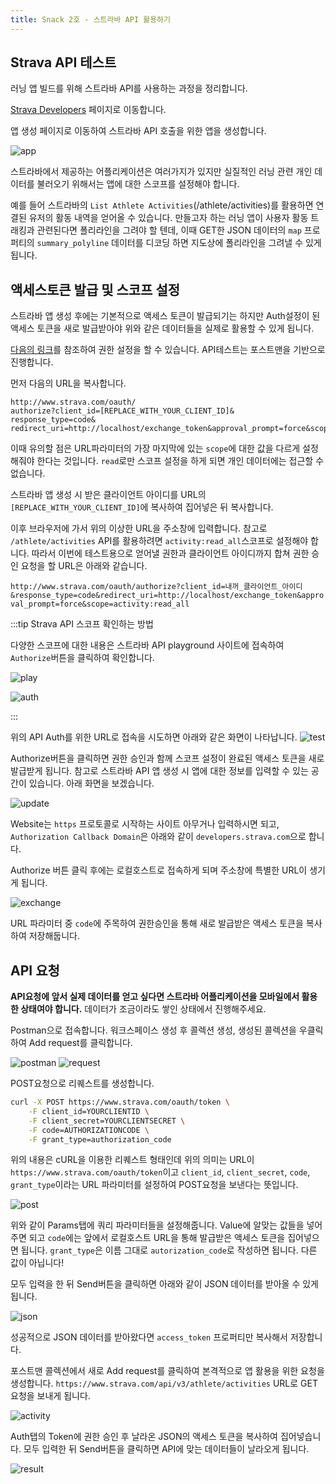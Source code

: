 ```yaml
---
title: Snack 2호 - 스트라바 API 활용하기
---
```


## Strava API 테스트

러닝 앱 빌드를 위해 스트라바 API를 사용하는 과정을 정리합니다.

[Strava Developers](https://developers.strava.com/) 페이지로 이동합니다.

앱 생성 페이지로 이동하여 스트라바 API 호출을 위한 앱을 생성합니다.

![app](../.vuepress/assets/snack/strava.png)

스트라바에서 제공하는 어플리케이션은 여러가지가 있지만 실질적인 러닝 관련 개인 데이터를 불러오기 위해서는 앱에 대한 스코프를 설정해야 합니다.

예를 들어 스트라바의 `List Athlete Activities`(/athlete/activities)를 활용하면 연결된 유저의 활동 내역을 얻어올 수 있습니다. 만들고자 하는 러닝 앱이 사용자 활동 트래킹과 관련된다면 폴리라인을 그려야 할 텐데, 이때 GET한 JSON 데이터의 `map` 프로퍼티의 `summary_polyline` 데이터를 디코딩 하면 지도상에 폴리라인을 그려낼 수 있게 됩니다.

## 액세스토큰 발급 및 스코프 설정

스트라바 앱 생성 후에는 기본적으로 액세스 토큰이 발급되기는 하지만 Auth설정이 된 액세스 토큰을 새로 발급받아야 위와 같은 데이터들을 실제로 활용할 수 있게 됩니다.

[다음의 링크](https://developers.strava.com/docs/getting-started/)를 참조하여 권한 설정을 할 수 있습니다. API테스트는 포스트맨을 기반으로 진행합니다.

먼저 다음의 URL을 복사합니다.

```text
http://www.strava.com/oauth/
authorize?client_id=[REPLACE_WITH_YOUR_CLIENT_ID]&
response_type=code&
redirect_uri=http://localhost/exchange_token&approval_prompt=force&scope=read
```

이때 유의할 점은 URL파라미터의 가장 마지막에 있는 `scope`에 대한 값을 다르게 설정해줘야 한다는 것입니다. `read`로만 스코프 설정을 하게 되면 개인 데이터에는 접근할 수 없습니다.

스트라바 앱 생성 시 받은 클라이언트 아이디를 URL의 `[REPLACE_WITH_YOUR_CLIENT_ID]`에 복사하여 집어넣은 뒤 복사합니다.

이후 브라우저에 가서 위의 이상한 URL을 주소창에 입력합니다. 참고로 `/athlete/activities` API를 활용하려면 `activity:read_all`스코프로 설정해야 합니다. 따라서 이번에 테스트용으로 얻어낼 권한과 클라이언트 아이디까지 합쳐 권한 승인 요청을 할 URL은 아래와 같습니다.

`http://www.strava.com/oauth/authorize?client_id=내꺼_클라이언트_아이디&response_type=code&redirect_uri=http://localhost/exchange_token&approval_prompt=force&scope=activity:read_all`

:::tip Strava API 스코프 확인하는 방법

다양한 스코프에 대한 내용은 스트라바 API playground 사이트에 접속하여 `Authorize`버튼을 클릭하여 확인합니다.

![play](../.vuepress/assets/snack/playground.png)

![auth](../.vuepress/assets/snack/auth.png)

:::

위의 API Auth를 위한 URL로 접속을 시도하면 아래와 같은 화면이 나타납니다.
![test](../.vuepress/assets/snack/test.png)

Authorize버튼을 클릭하면 권한 승인과 함께 스코프 설정이 완료된 액세스 토큰을 새로 발급받게 됩니다. 참고로 스트라바 API 앱 생성 시 앱에 대한 정보를 입력할 수 있는 공간이 있습니다. 아래 화면을 보겠습니다.

![update](../.vuepress/assets/snack/update.png)

Website는 `https` 프로토콜로 시작하는 사이트 아무거나 입력하시면 되고, `Authorization Callback Domain`은 아래와 같이 `developers.strava.com`으로 합니다.

Authorize 버튼 클릭 후에는 로컬호스트로 접속하게 되며 주소창에 특별한 URL이 생기게 됩니다.

![exchange](../.vuepress/assets/snack/exchange.png)

URL 파라미터 중 `code`에 주목하여 권한승인을 통해 새로 발급받은 액세스 토큰을 복사하여 저장해둡니다.

## API 요청

**API요청에 앞서 실제 데이터를 얻고 싶다면 스트라바 어플리케이션을 모바일에서 활용한 상태여야 합니다.** 데이터가 조금이라도 쌓인 상태에서 진행해주세요.

Postman으로 접속합니다. 워크스페이스 생성 후 콜렉션 생성, 생성된 콜렉션을 우클릭하여 Add request를 클릭합니다.

![postman](../.vuepress/assets/snack/postman.png)
![request](../.vuepress/assets/snack/add.png)

POST요청으로 리퀘스트를 생성합니다.

```sh
curl -X POST https://www.strava.com/oauth/token \
	-F client_id=YOURCLIENTID \
	-F client_secret=YOURCLIENTSECRET \
	-F code=AUTHORIZATIONCODE \
	-F grant_type=authorization_code
```

위의 내용은 cURL을 이용한 리퀘스트 형태인데 위의 의미는 URL이 `https://www.strava.com/oauth/token`이고 `client_id`, `client_secret`, `code`, `grant_type`이라는 URL 파라미터를 설정하여 POST요청을 보낸다는 뜻입니다.

![post](../.vuepress/assets/snack/post.png)

위와 같이 Params탭에 쿼리 파라미터들을 설정해줍니다. Value에 알맞는 값들을 넣어주면 되고 `code`에는 앞에서 로컬호스트 URL을 통해 발급받은 액세스 토큰을 집어넣으면 됩니다. `grant_type`은 이름 그대로 `autorization_code`로 작성하면 됩니다. 다른 값이 아닙니다!

모두 입력을 한 뒤 Send버튼을 클릭하면 아래와 같이 JSON 데이터를 받아올 수 있게 됩니다.

![json](../.vuepress/assets/snack/json.png)

성공적으로 JSON 데이터를 받아왔다면 `access_token` 프로퍼티만 복사해서 저장합니다.

포스트맨 콜렉션에서 새로 Add request를 클릭하여 본격적으로 앱 활용을 위한 요청을 생성합니다. `https://www.strava.com/api/v3/athlete/activities` URL로 GET 요청을 보내게 됩니다.

![activity](../.vuepress/assets/snack/activity.png)

Auth탭의 Token에 권한 승인 후 날라온 JSON의 액세스 토큰을 복사하여 집어넣습니다. 모두 입력한 뒤 Send버튼을 클릭하면 API에 맞는 데이터들이 날라오게 됩니다.

![result](../.vuepress/assets/snack/result.png)

